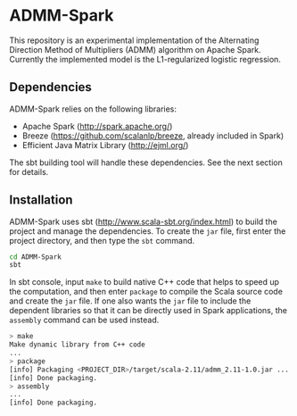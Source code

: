# ADMM-Spark

This repository is an experimental implementation of the
Alternating Direction Method of Multipliers (ADMM) algorithm on Apache Spark.
Currently the implemented model is the L1-regularized logistic regression.

## Dependencies

ADMM-Spark relies on the following libraries:

- Apache Spark (http://spark.apache.org/)
- Breeze (https://github.com/scalanlp/breeze, already included in Spark)
- Efficient Java Matrix Library (http://ejml.org/)

The sbt building tool will handle these dependencies. See the next section
for details.

## Installation

ADMM-Spark uses sbt (http://www.scala-sbt.org/index.html) to build the project
and manage the dependencies. To create the `jar` file, first enter the project
directory, and then type the `sbt` command.

```bash
cd ADMM-Spark
sbt
```

In sbt console, input `make` to build native C++ code that helps to speed up the
computation, and then enter `package` to compile the Scala source code and
create the `jar` file. If one also wants the `jar` file to include the
dependent libraries so that it can be directly used in Spark applications,
the `assembly` command can be used instead.

```bash
> make
Make dynamic library from C++ code
...
> package
[info] Packaging <PROJECT_DIR>/target/scala-2.11/admm_2.11-1.0.jar ...
[info] Done packaging.
> assembly
...
[info] Done packaging.
```
